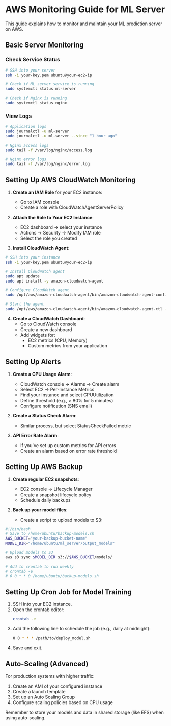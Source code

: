 # AWS Monitoring Guide for ML Server

This guide explains how to monitor and maintain your ML prediction server on AWS.

## Basic Server Monitoring

### Check Service Status

```bash
# SSH into your server
ssh -i your-key.pem ubuntu@your-ec2-ip

# Check if ML server service is running
sudo systemctl status ml-server

# Check if Nginx is running
sudo systemctl status nginx
```

### View Logs

```bash
# Application logs
sudo journalctl -u ml-server
sudo journalctl -u ml-server --since "1 hour ago"

# Nginx access logs
sudo tail -f /var/log/nginx/access.log

# Nginx error logs
sudo tail -f /var/log/nginx/error.log
```

## Setting Up AWS CloudWatch Monitoring

1. **Create an IAM Role** for your EC2 instance:
   - Go to IAM console
   - Create a role with CloudWatchAgentServerPolicy

2. **Attach the Role to Your EC2 Instance**:
   - EC2 dashboard → select your instance
   - Actions → Security → Modify IAM role
   - Select the role you created

3. **Install CloudWatch Agent**:

```bash
# SSH into your instance
ssh -i your-key.pem ubuntu@your-ec2-ip

# Install CloudWatch agent
sudo apt update
sudo apt install -y amazon-cloudwatch-agent

# Configure CloudWatch agent
sudo /opt/aws/amazon-cloudwatch-agent/bin/amazon-cloudwatch-agent-config-wizard

# Start the agent
sudo /opt/aws/amazon-cloudwatch-agent/bin/amazon-cloudwatch-agent-ctl -a fetch-config -m ec2 -s -c file:/opt/aws/amazon-cloudwatch-agent/bin/config.json
```

4. **Create a CloudWatch Dashboard**:
   - Go to CloudWatch console
   - Create a new dashboard
   - Add widgets for:
     - EC2 metrics (CPU, Memory)
     - Custom metrics from your application

## Setting Up Alerts

1. **Create a CPU Usage Alarm**:
   - CloudWatch console → Alarms → Create alarm
   - Select EC2 → Per-Instance Metrics
   - Find your instance and select CPUUtilization
   - Define threshold (e.g., > 80% for 5 minutes)
   - Configure notification (SNS email)

2. **Create a Status Check Alarm**:
   - Similar process, but select StatusCheckFailed metric

3. **API Error Rate Alarm**:
   - If you've set up custom metrics for API errors
   - Create an alarm based on error rate threshold

## Setting Up AWS Backup

1. **Create regular EC2 snapshots**:
   - EC2 console → Lifecycle Manager
   - Create a snapshot lifecycle policy
   - Schedule daily backups

2. **Back up your model files**:
   - Create a script to upload models to S3:

```bash
#!/bin/bash
# Save to /home/ubuntu/backup-models.sh
AWS_BUCKET="your-backup-bucket-name"
MODEL_DIR="/home/ubuntu/ml_server/output_models"

# Upload models to S3
aws s3 sync $MODEL_DIR s3://$AWS_BUCKET/models/

# Add to crontab to run weekly
# crontab -e
# 0 0 * * 0 /home/ubuntu/backup-models.sh
```

## Setting Up Cron Job for Model Training

1. SSH into your EC2 instance.
2. Open the crontab editor:
   ```bash
   crontab -e
   ```
3. Add the following line to schedule the job (e.g., daily at midnight):
   ```bash
   0 0 * * * /path/to/deploy_model.sh
   ```
4. Save and exit.

## Auto-Scaling (Advanced)

For production systems with higher traffic:

1. Create an AMI of your configured instance
2. Create a launch template
3. Set up an Auto Scaling Group
4. Configure scaling policies based on CPU usage

Remember to store your models and data in shared storage (like EFS) when using auto-scaling.
